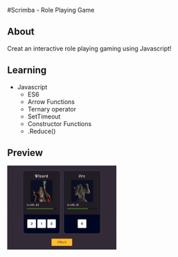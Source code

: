 #Scrimba - Role Playing Game

## About
Creat an interactive role playing gaming using Javascript! 

## Learning
- Javascript 
	- ES6
	- Arrow Functions
	- Ternary operator
	- SetTimeout
	- Constructor Functions
	- .Reduce()

## Preview
<img src="https://github.com/thejoshyee/role-playing-game/blob/main/rpg-preview.png" width="50%" />
